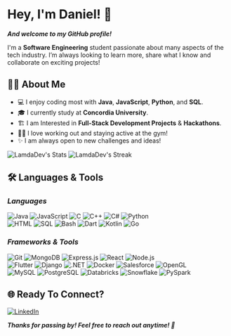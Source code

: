 # Hey, I'm Daniel! 👋  
***And welcome to my GitHub profile!***

I'm a **Software Engineering** student passionate about many aspects of the tech industry. I’m always looking to learn more, share what I know and collaborate on exciting projects!  

## 🙋‍♂️ About Me 
- 💻 I enjoy coding most with **Java**, **JavaScript**, **Python**, and **SQL**.
- 🎓 I currently study at **Concordia University**.
- 🏗️ I am Interested in **Full-Stack Development Projects** & **Hackathons**.
- 🏋️‍♂️ I love working out and staying active at the gym!
- ✨ I am always open to new challenges and ideas! 

![LamdaDev's Stats](https://github-readme-stats.vercel.app/api?username=LamdaDev&theme=vue-dark&show_icons=true&hide_border=false&count_private=true)
![LamdaDev's Streak](https://github-readme-streak-stats.herokuapp.com/?user=LamdaDev&theme=vue-dark&hide_border=false)

## 🛠️ Languages & Tools  
### _Languages_  
![Java](https://img.shields.io/badge/Java-%23ED8B00.svg?logo=openjdk&logoColor=white&style=for-the-badge) ![JavaScript](https://img.shields.io/badge/-JavaScript-F7DF1E?logo=javascript&logoColor=black&style=for-the-badge) ![C](https://img.shields.io/badge/-C-A8B9CC?logo=c&logoColor=white&style=for-the-badge) ![C++](https://img.shields.io/badge/-C++-00599C?logo=c%2B%2B&logoColor=white&style=for-the-badge) ![C#](https://custom-icon-badges.demolab.com/badge/C%23-%23239120.svg?logo=cshrp&logoColor=white&style=for-the-badge) ![Python](https://img.shields.io/badge/-Python-3776AB?logo=python&logoColor=white&style=for-the-badge)  
![HTML](https://img.shields.io/badge/-HTML5-E34F26?logo=html5&logoColor=white&style=for-the-badge) ![SQL](https://img.shields.io/badge/-SQL-4479A1?logo=MySQL&logoColor=white&style=for-the-badge) ![Bash](https://img.shields.io/badge/-Bash-4EAA25?logo=gnu-bash&logoColor=white&style=for-the-badge) ![Dart](https://img.shields.io/badge/-Dart-0175C2?logo=dart&logoColor=white&style=for-the-badge) ![Kotlin](https://img.shields.io/badge/-Kotlin-0095D5?logo=kotlin&logoColor=white&style=for-the-badge) ![Go](https://img.shields.io/badge/-Go-00ADD8?logo=go&logoColor=white&style=for-the-badge)  

### _Frameworks & Tools_  
![Git](https://img.shields.io/badge/-Git-F05032?logo=git&logoColor=white&style=for-the-badge) ![MongoDB](https://img.shields.io/badge/-MongoDB-47A248?logo=mongodb&logoColor=white&style=for-the-badge) ![Express.js](https://img.shields.io/badge/-Express.js-000000?logo=express&logoColor=white&style=for-the-badge) ![React](https://img.shields.io/badge/-React-61DAFB?logo=react&logoColor=black&style=for-the-badge) ![Node.js](https://img.shields.io/badge/-Node.js-339933?logo=node.js&logoColor=white&style=for-the-badge)  
![Flutter](https://img.shields.io/badge/-Flutter-02569B?logo=flutter&logoColor=white&style=for-the-badge) ![Django](https://img.shields.io/badge/-Django-092E20?logo=django&logoColor=white&style=for-the-badge) ![.NET](https://img.shields.io/badge/-.NET-512BD4?logo=dotnet&logoColor=white&style=for-the-badge) ![Docker](https://img.shields.io/badge/-Docker-2496ED?logo=docker&logoColor=white&style=for-the-badge) ![Salesforce](https://img.shields.io/badge/-Salesforce-00A1E0?logo=salesforce&logoColor=white&style=for-the-badge) ![OpenGL](https://img.shields.io/badge/-OpenGL-5586A4?logo=opengl&logoColor=white&style=for-the-badge)  
![MySQL](https://img.shields.io/badge/-MySQL-4479A1?logo=mysql&logoColor=white&style=for-the-badge) ![PostgreSQL](https://img.shields.io/badge/-PostgreSQL-336791?logo=postgresql&logoColor=white&style=for-the-badge) ![Databricks](https://img.shields.io/badge/-Databricks-EF4223?logo=databricks&logoColor=white&style=for-the-badge) ![Snowflake](https://img.shields.io/badge/-Snowflake-29B5E8?logo=snowflake&logoColor=white&style=for-the-badge) ![PySpark](https://img.shields.io/badge/-PySpark-FF8C00?logo=apache-spark&logoColor=white&style=for-the-badge)  

## 🌐 Ready To Connect?  
[![LinkedIn](https://img.shields.io/badge/LinkedIn-Daniel%20Lam-blue?style=for-the-badge&logo=linkedin&logoColor=white)](https://www.linkedin.com/in/lamdaniel1/)  

***Thanks for passing by! Feel free to reach out anytime! 🚀***  
